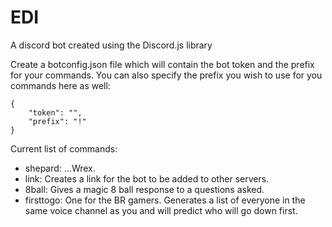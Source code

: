 # EDI
A discord bot created using the Discord.js library

Create a botconfig.json file which will contain the bot token and the prefix for your commands. You can also specify the prefix you wish to use for you commands here as well:

```
{
    "token": "",
    "prefix": "!"
}
```

Current list of commands:


- shepard:   ...Wrex.
- link: Creates a link for the bot to be added to other servers.
- 8ball: Gives a magic 8 ball response to a questions asked.
- firsttogo: One for the BR gamers. Generates a list of everyone in the same voice channel as you and will predict who will go down first. 
